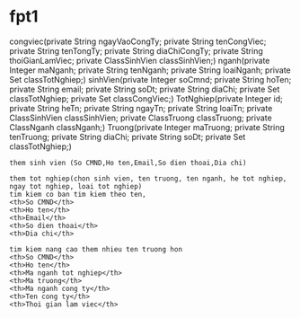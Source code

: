 # fpt1
congviec(private String ngayVaoCongTy;
	private String tenCongViec;
	private String tenTongTy;
	private String diaChiCongTy;
	private String thoiGianLamViec;
	private ClassSinhVien classSinhVien;)
nganh(private Integer maNganh;
	private String tenNganh;
	private String loaiNganh;
	private Set<ClassTotNghiep> classTotNghiep;)
sinhVien(private Integer soCmnd;
	private String hoTen;
	private String email;
	private String soDt;
	private String diaChi;
	private Set<ClassTotNghiep> classTotNghiep;
	private Set<ClassCongViec> classCongViec;)
TotNghiep(private Integer id;
	private String heTn;
	private String ngayTn;
	private String loaiTn;
	private  ClassSinhVien classSinhVien;
	private ClassTruong classTruong;
	private ClassNganh classNganh;)
Truong(private Integer maTruong;
	private String tenTruong;
	private String diaChi;
	private String soDt;
	private Set<ClassTotNghiep> classTotNghiep;)
	
	them sinh vien (So CMND,Ho ten,Email,So dien thoai,Dia chi)
	
	them tot nghiep(chon sinh vien, ten truong, ten nganh, he tot nghiep, ngay tot nghiep, loai tot nghiep)
	tim kiem co ban tim kiem theo ten,
	<th>So CMND</th>
	<th>Ho ten</th>
	<th>Email</th>
	<th>So dien thoai</th>
	<th>Dia chi</th>
	
	tim kiem nang cao them nhieu ten truong hon
	<th>So CMND</th>
	<th>Ho ten</th>
	<th>Ma nganh tot nghiep</th>
	<th>Ma truong</th>
	<th>Ma nganh cong ty</th>
	<th>Ten cong ty</th>
	<th>Thoi gian lam viec</th> 
